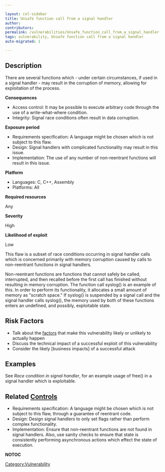```yaml
---

layout: col-sidebar
title: Unsafe function call from a signal handler
author: 
contributors: 
permalink: /vulnerabilities/Unsafe_function_call_from_a_signal_handler
tags: vulnerability, Unsafe function call from a signal handler
auto-migrated: 1

---
```


## Description

There are several functions which - under certain circumstances, if used
in a signal handler - may result in the corruption of memory, allowing
for exploitation of the process.

**Consequences**

  - Access control: It may be possible to execute arbitrary code through
    the use of a write-what-where condition.
  - Integrity: Signal race conditions often result in data corruption.

**Exposure period**

  - Requirements specification: A language might be chosen which is not
    subject to this flaw.
  - Design: Signal handlers with complicated functionality may result in
    this issue.
  - Implementation: The use of any number of non-reentrant functions
    will result in this issue.

**Platform**

  - Languages: C, C++, Assembly
  - Platforms: All

**Required resources**

Any

**Severity**

High

**Likelihood of exploit**

Low

This flaw is a subset of race conditions occurring in signal handler
calls which is concerned primarily with memory corruption caused by
calls to non-reentrant functions in signal handlers.

Non-reentrant functions are functions that cannot safely be called,
interrupted, and then recalled before the first call has finished
without resulting in memory corruption. The function call syslog() is an
example of this. In order to perform its functionality, it allocates a
small amount of memory as "scratch space." If syslog() is suspended by a
signal call and the signal handler calls syslog(), the memory used by
both of these functions enters an undefined, and possibly, exploitable
state.

## Risk Factors

  - Talk about the [factors](OWASP_Risk_Rating_Methodology "wikilink")
    that make this vulnerability likely or unlikely to actually happen
  - Discuss the technical impact of a successful exploit of this
    vulnerability
  - Consider the likely \[business impacts\] of a successful attack

## Examples

See *Race condition in signal handler*, for an example usage of free()
in a signal handler which is exploitable.

## Related [Controls](Controls "wikilink")

  - Requirements specification: A language might be chosen which is not
    subject to this flaw, through a guarantee of reentrant code.
  - Design: Design signal handlers to only set flags rather than perform
    complex functionality.
  - Implementation: Ensure that non-reentrant functions are not found in
    signal handlers. Also, use sanity checks to ensure that state is
    consistently performing asynchronous actions which effect the state
    of execution.

__NOTOC__

[Category:Vulnerability](Category:Vulnerability "wikilink")